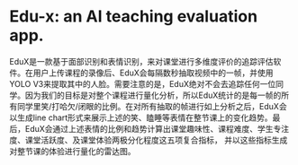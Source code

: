 # Edu-x: an AI teaching evaluation app.

EduX是一款基于面部识别和表情识别，来对课堂进行多维度评价的追踪评估软件。在用户上传课程的录像后、EduX会每隔数秒抽取视频中的一帧，并使用YOLO V3来提取其中的人脸。需要注意的是，EduX绝对不会去追踪任何一位同学。因为我们的目标是对整个课程进行量化分析，所以EduX统计的是每一帧的所有同学里笑/打哈欠/闭眼的比例。在对所有抽取的帧进行如上分析之后，EduX会以生成line chart形式来展示上述的笑、瞌睡等表情在整节课上的变化趋势。最后，EduX会通过上述表情的比例和趋势计算出课堂趣味性、课程难度、学生专注度、课堂活跃度、及课堂体验两极分化程度这五项复合指标， 并以这些指标生成对整节课的体验进行量化的雷达图。

